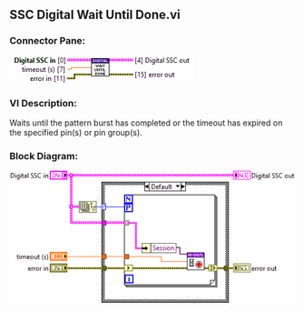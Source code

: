## **SSC Digital Wait Until Done.vi**
### Connector Pane:
![alt text](/docs/images/Instrument%20Control/Digital/SSC%20Digital/Pattern%20Actions/SSC%20Digital%20Wait%20Until%20Done.vic.png "SSC Digital Wait Until Done.vi connector pane")

### VI Description:
Waits until the pattern burst has completed or the timeout has expired on the specified pin(s) or pin group(s).

### Block Diagram:
![alt text](/docs/images/Instrument%20Control/Digital/SSC%20Digital/Pattern%20Actions/SSC%20Digital%20Wait%20Until%20Done.vid.png "SSC Digital Wait Until Done.vi block diagram")
